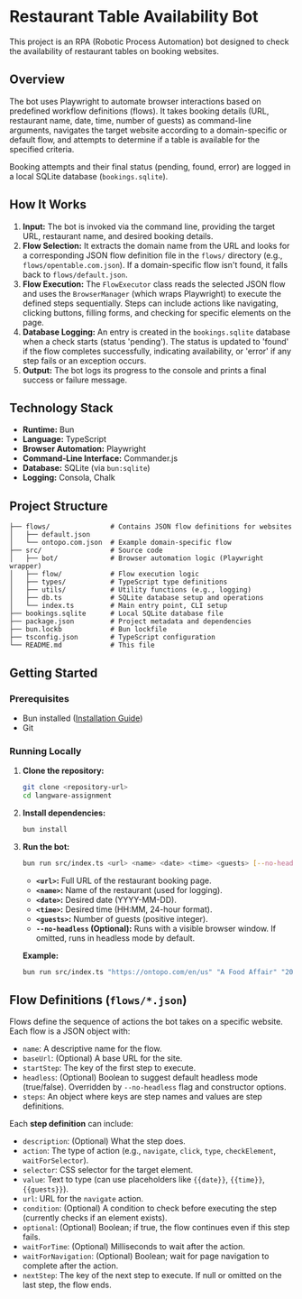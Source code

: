 # Restaurant Table Availability Bot

This project is an RPA (Robotic Process Automation) bot designed to check the availability of restaurant tables on booking websites.

## Overview

The bot uses Playwright to automate browser interactions based on predefined workflow definitions (flows). It takes booking details (URL, restaurant name, date, time, number of guests) as command-line arguments, navigates the target website according to a domain-specific or default flow, and attempts to determine if a table is available for the specified criteria.

Booking attempts and their final status (pending, found, error) are logged in a local SQLite database (`bookings.sqlite`).

## How It Works

1.  **Input:** The bot is invoked via the command line, providing the target URL, restaurant name, and desired booking details.
2.  **Flow Selection:** It extracts the domain name from the URL and looks for a corresponding JSON flow definition file in the `flows/` directory (e.g., `flows/opentable.com.json`). If a domain-specific flow isn't found, it falls back to `flows/default.json`.
3.  **Flow Execution:** The `FlowExecutor` class reads the selected JSON flow and uses the `BrowserManager` (which wraps Playwright) to execute the defined steps sequentially. Steps can include actions like navigating, clicking buttons, filling forms, and checking for specific elements on the page.
4.  **Database Logging:** An entry is created in the `bookings.sqlite` database when a check starts (status 'pending'). The status is updated to 'found' if the flow completes successfully, indicating availability, or 'error' if any step fails or an exception occurs.
5.  **Output:** The bot logs its progress to the console and prints a final success or failure message.

## Technology Stack

*   **Runtime:** Bun
*   **Language:** TypeScript
*   **Browser Automation:** Playwright
*   **Command-Line Interface:** Commander.js
*   **Database:** SQLite (via `bun:sqlite`)
*   **Logging:** Consola, Chalk

## Project Structure

```
├── flows/               # Contains JSON flow definitions for websites
│   ├── default.json
│   └── ontopo.com.json  # Example domain-specific flow
├── src/                 # Source code
│   ├── bot/             # Browser automation logic (Playwright wrapper)
│   ├── flow/            # Flow execution logic
│   ├── types/           # TypeScript type definitions
│   ├── utils/           # Utility functions (e.g., logging)
│   ├── db.ts            # SQLite database setup and operations
│   └── index.ts         # Main entry point, CLI setup
├── bookings.sqlite      # Local SQLite database file
├── package.json         # Project metadata and dependencies
├── bun.lockb            # Bun lockfile
├── tsconfig.json        # TypeScript configuration
└── README.md            # This file
```

## Getting Started

### Prerequisites

*   Bun installed ([Installation Guide](https://bun.sh/docs/installation))
*   Git

### Running Locally

1.  **Clone the repository:**
    ```bash
    git clone <repository-url>
    cd langware-assignment
    ```
2.  **Install dependencies:**
    ```bash
    bun install
    ```
3.  **Run the bot:**
    ```bash
    bun run src/index.ts <url> <name> <date> <time> <guests> [--no-headless]
    ```
    *   **`<url>`:** Full URL of the restaurant booking page.
    *   **`<name>`:** Name of the restaurant (used for logging).
    *   **`<date>`:** Desired date (YYYY-MM-DD).
    *   **`<time>`:** Desired time (HH:MM, 24-hour format).
    *   **`<guests>`:** Number of guests (positive integer).
    *   **`--no-headless` (Optional):** Runs with a visible browser window. If omitted, runs in headless mode by default.

    **Example:**
    ```bash
    bun run src/index.ts "https://ontopo.com/en/us" "A Food Affair" "2025-05-20" "19:30" 2
    ```

## Flow Definitions (`flows/*.json`)

Flows define the sequence of actions the bot takes on a specific website. Each flow is a JSON object with:

*   `name`: A descriptive name for the flow.
*   `baseUrl`: (Optional) A base URL for the site.
*   `startStep`: The key of the first step to execute.
*   `headless`: (Optional) Boolean to suggest default headless mode (true/false). Overridden by `--no-headless` flag and constructor options.
*   `steps`: An object where keys are step names and values are step definitions.

Each **step definition** can include:

*   `description`: (Optional) What the step does.
*   `action`: The type of action (e.g., `navigate`, `click`, `type`, `checkElement`, `waitForSelector`).
*   `selector`: CSS selector for the target element.
*   `value`: Text to type (can use placeholders like `{{date}}`, `{{time}}`, `{{guests}}`).
*   `url`: URL for the `navigate` action.
*   `condition`: (Optional) A condition to check before executing the step (currently checks if an element exists).
*   `optional`: (Optional) Boolean; if true, the flow continues even if this step fails.
*   `waitForTime`: (Optional) Milliseconds to wait after the action.
*   `waitForNavigation`: (Optional) Boolean; wait for page navigation to complete after the action.
*   `nextStep`: The key of the next step to execute. If null or omitted on the last step, the flow ends.
